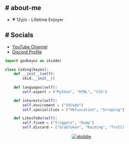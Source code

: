 

<h2> # about-me </h2>

- 💗 12y/o - Lifetime Enjoyer

<h2># Socials</h2>
<ul>
  <li><a href="https://www.youtube.com/@keyossoftboi" target="_blank">YouTube Channel</a></li>
  <li><a href="https://discord.com/user/1306544177982472212" target="_blank">Discord Profile</a></li>
</ul>

```py
import godkeyos as skidder

class Coding(keyos):
    def __init__(self):
        skid.__init__()
    
    def languages(self):
        self.expert = ("Python", "HTML", "CSS")

    def interests(self):
        self.enviroment = ("VSCode")
        self.specialities = ("Obfuscation", "Scraping")     

    def LikesToDo(self):
        self.fivem = ("Triggers", "Dump")
        self.discord = ("GrabToken", "Raiding", "Troll)


```














<p align="center">
    <a href="https://discord.com/users/1306544177982472212">
        <img src="https://lanyard.cnrad.dev/api/1306544177982472212" alt="skiddie">
    </a>
</p>
